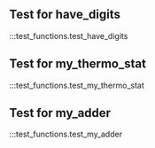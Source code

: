 
## Test for have_digits
:::test_functions.test_have_digits

## Test for my_thermo_stat
:::test_functions.test_my_thermo_stat

## Test for my_adder
:::test_functions.test_my_adder









